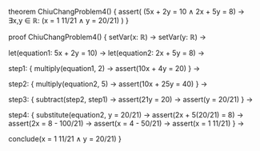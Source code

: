 theorem ChiuChangProblem4() {
  assert(
    (5x + 2y = 10 ∧ 2x + 5y = 8) →
    ∃x,y ∈ ℝ: (x = 1 11/21 ∧ y = 20/21)
  )
}

proof ChiuChangProblem4() {
  setVar(x: ℝ) →
  setVar(y: ℝ) →
  
  let(equation1: 5x + 2y = 10) →
  let(equation2: 2x + 5y = 8) →
  
  step1: {
    multiply(equation1, 2) →
    assert(10x + 4y = 20)
  } →
  
  step2: {
    multiply(equation2, 5) →
    assert(10x + 25y = 40)
  } →
  
  step3: {
    subtract(step2, step1) →
    assert(21y = 20) →
    assert(y = 20/21)
  } →
  
  step4: {
    substitute(equation2, y = 20/21) →
    assert(2x + 5(20/21) = 8) →
    assert(2x = 8 - 100/21) →
    assert(x = 4 - 50/21) →
    assert(x = 1 11/21)
  } →
  
  conclude(x = 1 11/21 ∧ y = 20/21)
}